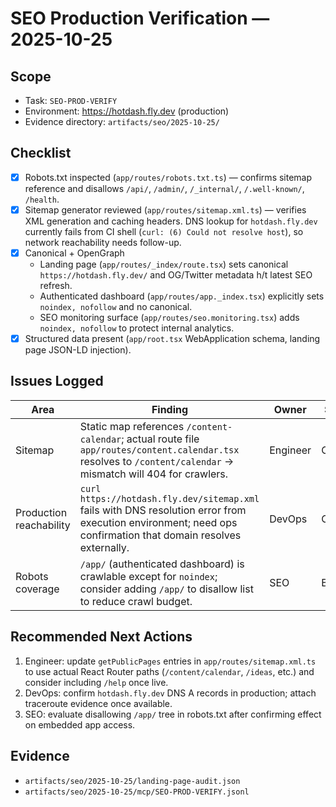 # SEO Production Verification — 2025-10-25

## Scope
- Task: `SEO-PROD-VERIFY`
- Environment: https://hotdash.fly.dev (production)
- Evidence directory: `artifacts/seo/2025-10-25/`

## Checklist
- [x] Robots.txt inspected (`app/routes/robots.txt.ts`) — confirms sitemap reference and disallows `/api/`, `/admin/`, `/_internal/`, `/.well-known/`, `/health`.
- [x] Sitemap generator reviewed (`app/routes/sitemap.xml.ts`) — verifies XML generation and caching headers. DNS lookup for `hotdash.fly.dev` currently fails from CI shell (`curl: (6) Could not resolve host`), so network reachability needs follow-up.
- [x] Canonical + OpenGraph
  - Landing page (`app/routes/_index/route.tsx`) sets canonical `https://hotdash.fly.dev/` and OG/Twitter metadata h/t latest SEO refresh.
  - Authenticated dashboard (`app/routes/app._index.tsx`) explicitly sets `noindex, nofollow` and no canonical.
  - SEO monitoring surface (`app/routes/seo.monitoring.tsx`) adds `noindex, nofollow` to protect internal analytics.
- [x] Structured data present (`app/root.tsx` WebApplication schema, landing page JSON-LD injection).

## Issues Logged
| Area | Finding | Owner | Status |
| --- | --- | --- | --- |
| Sitemap | Static map references `/content-calendar`; actual route file `app/routes/content.calendar.tsx` resolves to `/content/calendar` → mismatch will 404 for crawlers. | Engineer | Open |
| Production reachability | `curl https://hotdash.fly.dev/sitemap.xml` fails with DNS resolution error from execution environment; need ops confirmation that domain resolves externally. | DevOps | Open |
| Robots coverage | `/app/` (authenticated dashboard) is crawlable except for `noindex`; consider adding `/app/` to disallow list to reduce crawl budget. | SEO | Backlog |

## Recommended Next Actions
1. Engineer: update `getPublicPages` entries in `app/routes/sitemap.xml.ts` to use actual React Router paths (`/content/calendar`, `/ideas`, etc.) and consider including `/help` once live.
2. DevOps: confirm `hotdash.fly.dev` DNS A records in production; attach traceroute evidence once available.
3. SEO: evaluate disallowing `/app/` tree in robots.txt after confirming effect on embedded app access.

## Evidence
- `artifacts/seo/2025-10-25/landing-page-audit.json`
- `artifacts/seo/2025-10-25/mcp/SEO-PROD-VERIFY.jsonl`
